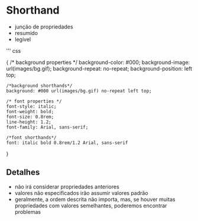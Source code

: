 # Shorthand

* junção de propriedades
* resumido
* legível

''' css

{
    /* background properties */
    background-color: #000;
    background-image: url(images/bg.gif);
    background-repeat: no-repeat;
    background-position: left top;

    /*background shorthands*/
    background: #000 url(images/bg.gif) no-repeat left top;

    /* font properties */
    font-style: italic;
    font-weight: bold;
    font-size: 0.8rem;
    line-height: 1.2;
    font-family: Arial, sans-serif;

    /*font shorthands*/
    font: italic bold 0.8rem/1.2 Arial, sans-serif
}

## Detalhes
* não irá considerar propriedades anteriores
* valores não especificados irão assumir valores padrão
* geralmente, a ordem descrita não importa, mas, se houver muitas propriedades
com valores semelhantes, poderemos encontrar problemas